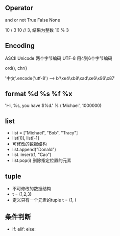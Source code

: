 
## Operator
and or not
True False
None

10 / 3
10 // 3, 结果为整数
10 % 3

## Encoding
ASCII
Unicode 两个字节编码
UTF-8 用4到6个字节编码

ord(), chr()

'中文'.encode('utf-8')  --> b'\xe4\xb8\xad\xe6\x96\x87'

## format %d  %s %f %x
'Hi, %s, you have $%d.' % ('Michael', 1000000)

## list
- list = ["Michael", "Bob", "Tracy"]
- list[0], list[-1]
- 可修改的数据结构
- list.append("Donald")
- list. insert(1, "Cao")
- list.pop(i) 删除指定位置的元素


## tuple
- 不可修改的数据结构
- t = (1,2,3)
- 定义只有一个元素的tuple t = (1, )

## 条件判断
- if:  elif:  else:





